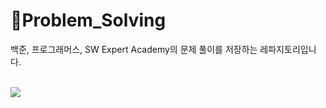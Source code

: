 # 📂Problem_Solving
백준, 프로그래머스, SW Expert Academy의 문제 풀이를 저장하는 레파지토리입니다.

<br>
<img src="https://img.shields.io/badge/C%2B%2B-00599C?style=for-the-badge&logo=c%2B%2B&logoColor=white"/>
